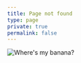 ```yaml
---
title: Page not found
type: page
private: true
permalink: false
---
```


![Where's my banana?](/img/chimp.png)

